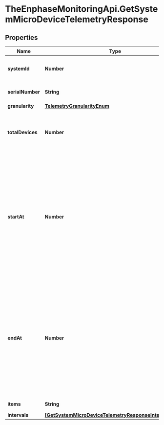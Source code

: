# TheEnphaseMonitoringApi.GetSystemMicroDeviceTelemetryResponse

## Properties

Name | Type | Description | Notes
------------ | ------------- | ------------- | -------------
**systemId** | **Number** | Unique numeric ID of the system. | [optional] 
**serialNumber** | **String** | Device serial number. | [optional] 
**granularity** | [**TelemetryGranularityEnum**](TelemetryGranularityEnum.md) |  | [optional] 
**totalDevices** | **Number** | Shall always be 1 since this is telemetry from individual micros. | [optional] 
**startAt** | **Number** | Start time of the data series. Either start_date or start_at will be present. By default start_at will appear in response. If start_date parameter passed in the url then start_date field will appear in response. | [optional] 
**endAt** | **Number** | End time of the data series. Either end_date or end_at will be present. By default end_at will appear in response. If end_date parameter passed in the url then end_date field will appear in response. | [optional] 
**items** | **String** | List key &#39;intervals&#39;. | [optional] 
**intervals** | [**[GetSystemMicroDeviceTelemetryResponseIntervalsInner]**](GetSystemMicroDeviceTelemetryResponseIntervalsInner.md) |  | [optional] 


